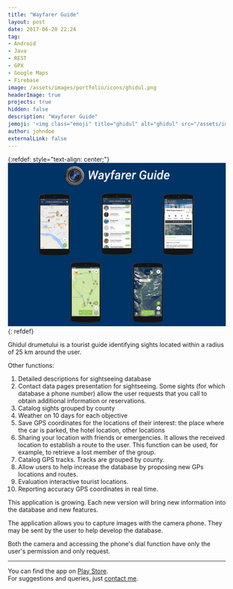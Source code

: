 ```yaml
---
title: "Wayfarer Guide"
layout: post
date: 2017-06-28 22:24
tag:
- Android
- Java
- REST
- GPX
- Google Maps
- Firebase
image: /assets/images/portfolio/icons/ghidul.png
headerImage: true
projects: true
hidden: false
description: "Wayfarer Guide"
jemoji: '<img class="emoji" title="ghidul" alt="ghidul" src="/assets/images/portfolio/icons/ghidul.png" height="20" width="20" align="absmiddle">'
author: johndoe
externalLink: false
---
```


{:refdef: style="text-align: center;"}
![Screenshot](/assets/images/portfolio/ghidul.png)
{: refdef}

Ghidul drumetului is a tourist guide identifying sights located within a radius of 25 km around the user.

Other functions:

1. Detailed descriptions for sightseeing database
2. Contact data pages presentation for sightseeing. Some sights (for which database a phone number) allow the user requests that you call to obtain additional information or reservations.
3. Catalog sights grouped by county
4. Weather on 10 days for each objective
5. Save GPS coordinates for the locations of their interest: the place where the car is parked, the hotel location, other locations
6. Sharing your location with friends or emergencies. It allows the received location to establish a route to the user. This function can be used, for example, to retrieve a lost member of the group.
7. Catalog GPS tracks. Tracks are grouped by county.
8. Allow users to help increase the database by proposing new GPs locations and routes.
9. Evaluation interactive tourist locations.
10. Reporting accuracy GPS coordinates in real time.


This application is growing. Each new version will bring new information into the database and new features.

The application allows you to capture images with the camera phone. They may be sent by the user to help develop the database.

Both the camera and accessing the phone's dial function have only the user's permission and only request.

---

You can find the app on [Play Store](https://play.google.com/store/apps/details?id=ro.ghiduldrumetului.ghiduldrumetului).<br />
For suggestions and queries, just [contact me](http://linkedin.com/in/xuhaibahmad).

